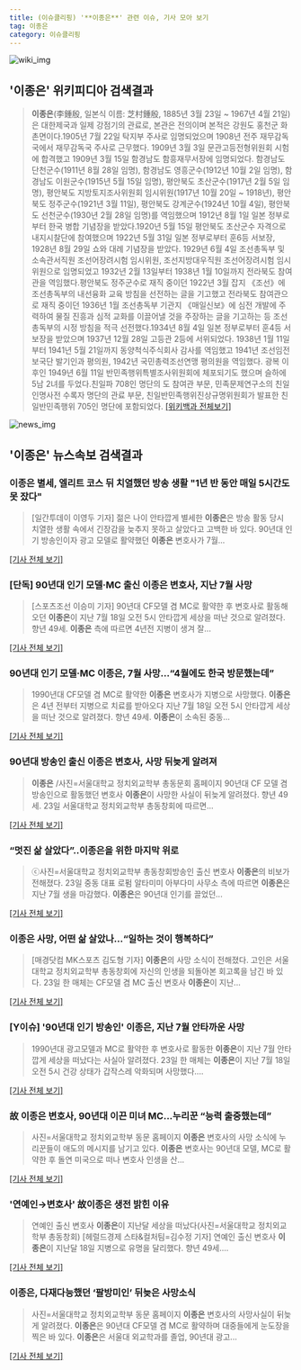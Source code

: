```yaml
---
title: (이슈클리핑) '**이종은**' 관련 이슈, 기사 모아 보기
tag: 이종은
category: 이슈클리핑
---
```

![wiki_img](https://user-images.githubusercontent.com/42597476/44503234-41136a80-a6d0-11e8-9071-6fc6418eafe4.png)
## **'**이종은**'** 위키피디아 검색결과
>**이종은**(李鍾殷, 일본식 이름: 芝村鍾殷, 1885년 3월 23일 ~ 1967년 4월 21일)은 대한제국과 일제 강점기의 관료로, 본관은 전의이며 본적은 강원도 홍천군 화촌면이다.1905년 7월 22일 탁지부 주사로 임명되었으며 1908년 전주 재무감독국에서 재무감독국 주사로 근무했다. 1909년 3월 3일 문관고등전형위원회 시험에 합격했고 1909년 3월 15일 함경남도 함흥재무서장에 임명되었다. 함경남도 단천군수(1911년 8월 28일 임명), 함경남도 영흥군수(1912년 10월 2일 임명), 함경남도 이원군수(1915년 5월 15일 임명), 평안북도 초산군수(1917년 2월 5일 임명), 평안북도 지방토지조사위원회 임시위원(1917년 10월 20일 ~ 1918년), 평안북도 정주군수(1921년 3월 11일), 평안북도 강계군수(1924년 10월 4일), 평안북도 선천군수(1930년 2월 28일 임명)를 역임했으며 1912년 8월 1일 일본 정부로부터 한국 병합 기념장을 받았다.1920년 5월 15일 평안북도 초산군수 자격으로 내지시찰단에 참여했으며 1922년 5월 31일 일본 정부로부터 훈6등 서보장, 1928년 8월 29일 쇼와 대례 기념장을 받았다. 1929년 6월 4일 조선총독부 및 소속관서직원 조선어장려시험 임시위원, 조선지방대우직원 조선어장려시험 임시위원으로 임명되었고 1932년 2월 13일부터 1938년 1월 10일까지 전라북도 참여관을 역임했다.평안북도 정주군수로 재직 중이던 1922년 3월 잡지 《조선》에 조선총독부의 내선융화 교육 방침을 선전하는 글을 기고했고 전라북도 참여관으로 재직 중이던 1936년 1월 조선총독부 기관지 《매일신보》에 심전 개발에 주력하여 물질 진흥과 심적 교화를 이끌어낼 것을 주장하는 글을 기고하는 등 조선총독부의 시정 방침을 적극 선전했다.1934년 8월 4일 일본 정부로부터 훈4등 서보장을 받았으며 1937년 12월 28일 고등관 2등에 서위되었다. 1938년 1월 11일부터 1941년 5월 21일까지 동양척식주식회사 감사를 역임했고 1941년 조선임전보국단 발기인과 평의원, 1942년 국민총력조선연맹 평의원을 역임했다. 광복 이후인 1949년 6월 11일 반민족행위특별조사위원회에 체포되기도 했으며 슬하에 5남 2녀를 두었다.친일파 708인 명단의 도 참여관 부문, 민족문제연구소의 친일인명사전 수록자 명단의 관료 부문, 친일반민족행위진상규명위원회가 발표한 친일반민족행위 705인 명단에 포함되었다.
[[위키백과 전체보기]](https://ko.wikipedia.org/wiki/이종은)

![news_img](https://user-images.githubusercontent.com/42597476/44507050-1206f400-a6e4-11e8-8d98-7ffbfebb353f.png)

## **'**이종은**'** 뉴스속보 검색결과
### **이종은** 별세, 엘리트 코스 뒤 치열했던 방송 생활 "1년 반 동안 매일 5시간도 못 잤다"

>[일간투데이 이영두 기자] 젊은 나이 안타깝게 별세한 **이종은**은 방송 활동 당시 치열한 생활 속에서 긴장감을 늦추지 못하고 살았다고 고백한 바 있다. 90년대 인기 방송인이자 광고 모델로 활약했던 **이종은** 변호사가 7월...

[[기사 전체 보기]](http://www.dtoday.co.kr/news/articleView.html?idxno=276049)

### [단독] 90년대 인기 모델·MC 출신 **이종은** 변호사, 지난 7월 사망

>[스포츠조선 이승미 기자] 90년대 CF모델 겸 MC로 활약한 후 변호사로 활동해오던 **이종은**이 지난 7월 18일 오전 5시 안타깝게 세상을 떠난 것으로 알려졌다. 향년 49세. **이종은** 측에 따르면 4년전 지병이 생겨 잘...

[[기사 전체 보기]](http://sports.chosun.com/news/ntype.htm?id=201808240100210900016021&servicedate=20180823)

### 90년대 인기 모델·MC **이종은**, 7월 사망…“4월에도 한국 방문했는데”

>1990년대 CF모델 겸 MC로 활약한 **이종은** 변호사가 지병으로 사망했다. **이종은**은 4년 전부터 지병으로 치료를 받아오다 지난 7월 18일 오전 5시 안타깝게 세상을 떠난 것으로 알려졌다. 향년 49세. **이종은**이 소속된 중동...

[[기사 전체 보기]](http://star.mk.co.kr/new/view.php?mc=ST&year=2018&no=529188)

### 90년대 방송인 출신 **이종은** 변호사, 사망 뒤늦게 알려져

>**이종은** /사진=서울대학교 정치외교학부 총동문회 홈페이지 90년대 CF 모델 겸 방송인으로 활동했던 변호사 **이종은**이 사망한 사실이 뒤늦게 알려졌다. 향년 49세. 23일 서울대학교 정치외교학부 총동창회에 따르면...

[[기사 전체 보기]](http://star.mt.co.kr/stview.php?no=2018082311450504422)

### “멋진 삶 살았다”..**이종은**을 위한 마지막 위로

>ⓒ사진=서울대학교 정치외교학부 총동창회방송인 출신 변호사 **이종은**의 비보가 전해졌다. 23일 중동 대표 로펌 알타미미 아부다미 사무소 측에 따르면 **이종은**은 지난 7월 생을 마감했다. **이종은**은 90년대 인기를 끌었던...

[[기사 전체 보기]](http://www.dailian.co.kr/news/view/734471/?sc=naver)

### **이종은** 사망, 어떤 삶 살았나…“일하는 것이 행복하다”

>[매경닷컴 MK스포츠 김도형 기자] **이종은**의 사망 소식이 전해졌다. 고인은 서울대학교 정치외교학부 총동창회에 자신의 인생을 되돌아본 회고록을 남긴 바 있다. 23일 한 매체는 CF모델 겸 MC 출신 변호사 **이종은**이 지난...

[[기사 전체 보기]](http://sports.mk.co.kr/view.php?year=2018&no=529700)

### [Y이슈] '90년대 인기 방송인' **이종은**, 지난 7월 안타까운 사망

>1990년대 광고모델과 MC로 활약한 후 변호사로 활동한 **이종은**이 지난 7월 안타깝게 세상을 떠났다는 사실아 알려졌다. 23일 한 매체는 **이종은**이 지난 7월 18일 오전 5시 건강 상태가 갑작스레 악화되며 사망했다....

[[기사 전체 보기]](http://www.ytn.co.kr/_sn/0117_201808231200554824)

### 故 **이종은** 변호사, 90년대 이끈 미녀 MC...누리꾼 “능력 출중했는데”

>사진=서울대학교 정치외교학부 동문 홈페이지 **이종은** 변호사의 사망 소식에 누리꾼들이 애도의 메시지를 남기고 있다. **이종은** 변호사는 90년대 모델, MC로 활약한 후 돌연 미국으로 떠나 변호사 인생을 산...

[[기사 전체 보기]](http://www.rpm9.com/news/article.html?id=20180823090047)

### '연예인→변호사' 故**이종은** 생전 밝힌 이유

>연예인 출신 변호사 **이종은**이 지난달 세상을 떠났다(사진=서울대학교 정치외교학부 총동창회) [헤럴드경제 스타&컬처팀=김수정 기자] 연예인 출신 변호사 **이종은**이 지난달 18일 지병으로 유명을 달리했다. 향년 49세....

[[기사 전체 보기]](http://biz.heraldcorp.com/culture/view.php?ud=201808231118238581632_1)

### **이종은**, 다재다능했던 ‘팔방미인’ 뒤늦은 사망소식

>사진=서울대학교 정치외교학부 동문 홈페이지 **이종은** 변호사의 사망사실이 뒤늦게 알려졌다. **이종은**은 90년대 CF모델 겸 MC로 활약하며 대중들에게 눈도장을 찍은 바 있다. **이종은**은 서울대 외교학과를 졸업, 90년대 광고...

[[기사 전체 보기]](http://www.gukjenews.com/news/articleView.html?idxno=979333)


